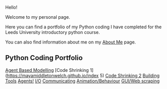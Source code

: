 Hello!

Welcome to my personal page. 

Here you can find a portfolio of my Python coding I have completed for the Leeds University introductory python course. 

You can also find information about me on my [About Me](https://mayamiddletonwelch.github.io/index2) page. 

## Python Coding Portfolio

[Agent Based Modelling](https://mayamiddletonwelch.github.io/index4)
[Code Shrinking 1](https://mayamiddletonwelch.github.io/index 5)
[Code Shrinking 2](https://mayamiddletonwelch.github.io/index6)
[Building Tools](https://mayamiddletonwelch.github.io/index7)
[Agents!](https://mayamiddletonwelch.github.io/index8)
[I/O](https://mayamiddletonwelch.github.io/index9)
[Communicating](https://mayamiddletonwelch.github.io/index10)
[Animation/Behaviour](https://mayamiddletonwelch.github.io/index11)
[GUI/Web scraping](https://mayamiddletonwelch.github.io/index12)
